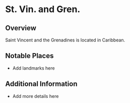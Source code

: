 # St. Vin. and Gren.
## Overview
Saint Vincent and the Grenadines is located in Caribbean.

## Notable Places
- Add landmarks here

## Additional Information
- Add more details here
